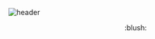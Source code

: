 
![header](https://capsule-render.vercel.app/api?type=wave&color=0:c2e59c,100:64b3f4&height=300&section=header&text=HELLO&fontSize=90&animation=fadeIn&fontColor=fff&fontAlignY=40)

<div align="center">
:blush:
</div>

